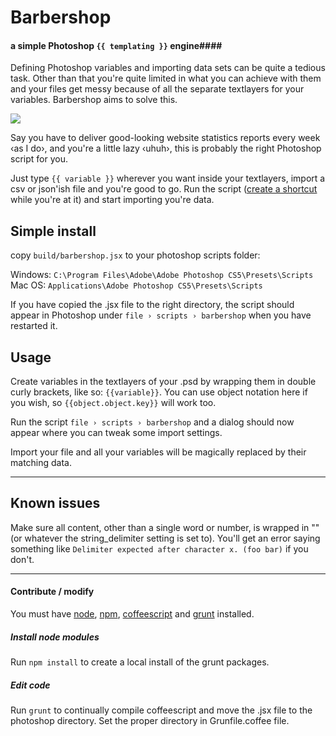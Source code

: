 # Barbershop ##
#### a simple Photoshop `{{ templating }}` engine####

Defining Photoshop variables and importing data sets can be quite a tedious task. Other than that you're quite limited in what you can achieve with them and your files get messy because of all the separate textlayers for your variables. Barbershop aims to solve this.

![](https://raw.github.com/EightMedia/ps-barbershop/master/assets/example.png)

Say you have to deliver good-looking website statistics reports every week ‹as I do›, and you're a little lazy ‹uhuh›, this is probably the right Photoshop script for you.

Just type `{{ variable }}` wherever you want inside your textlayers, import a csv or json'ish file and you're good to go. Run the script ([create a shortcut](http://help.adobe.com/en_US/photoshop/cs/using/WSfd1234e1c4b69f30ea53e41001031ab64-7448a.html#WSA72EC22F-E602-4fa7-B236-401CCDD3DF1Aa) while you're at it) and start importing you're data.

## Simple install ##

copy `build/barbershop.jsx` to your photoshop scripts folder:

Windows: `C:\Program Files\Adobe\Adobe Photoshop CS5\Presets\Scripts`   
Mac OS: `Applications\Adobe Photoshop CS5\Presets\Scripts`

If you have copied the .jsx file to the right directory, the script should appear in Photoshop under `file › scripts › barbershop` when you have restarted it.

## Usage ##

Create variables in the textlayers of your .psd by wrapping them in double curly brackets, like so: `{{variable}}`. You can use object notation here if you wish, so `{{object.object.key}}` will work too.

Run the script `file › scripts › barbershop` and a dialog should now appear where you can tweak some import settings.

Import your file and all your variables will be magically replaced by their matching data.

---

## Known issues ##
Make sure all content, other than a single word or number, is wrapped in "" (or whatever the string_delimiter setting is set to). You'll get an error saying something like `Delimiter expected after character x. (foo bar)` if you don't.

---

#### Contribute / modify ####
You must have [node](http://nodejs.org/), [npm](https://npmjs.org/), [coffeescript](http://www.coffeescript.org) and [grunt](http://www.gruntjs.com) installed. 

##### Install node modules #####
Run `npm install` to create a local install of the grunt packages.

##### Edit code #####
Run `grunt` to continually compile coffeescript and move the .jsx file to the photoshop directory. Set the proper directory in Grunfile.coffee file.
